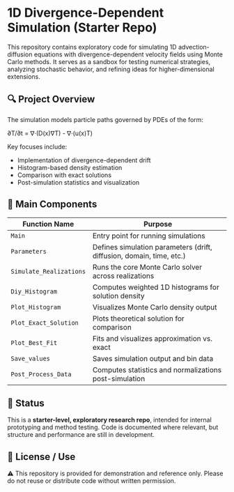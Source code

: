 # 1D Divergence-Dependent Simulation (Starter Repo)

This repository contains exploratory code for simulating 1D advection-diffusion equations with divergence-dependent velocity fields using Monte Carlo methods. It serves as a sandbox for testing numerical strategies, analyzing stochastic behavior, and refining ideas for higher-dimensional extensions.

## 🔍 Project Overview

The simulation models particle paths governed by PDEs of the form:

∂T/∂t = ∇·(D(x)∇T) - ∇·(u(x)T)

Key focuses include:
- Implementation of divergence-dependent drift
- Histogram-based density estimation
- Comparison with exact solutions
- Post-simulation statistics and visualization

## 🧠 Main Components

| Function Name             | Purpose                                                                 |
|--------------------------|-------------------------------------------------------------------------|
| `Main`                   | Entry point for running simulations                                     |
| `Parameters`             | Defines simulation parameters (drift, diffusion, domain, time, etc.)    |
| `Simulate_Realizations`  | Runs the core Monte Carlo solver across realizations                    |
| `Diy_Histogram`          | Computes weighted 1D histograms for solution density                    |
| `Plot_Histogram`         | Visualizes Monte Carlo density output                                   |
| `Plot_Exact_Solution`    | Plots theoretical solution for comparison                               |
| `Plot_Best_Fit`          | Fits and visualizes approximation vs. exact                            |
| `Save_values`            | Saves simulation output and bin data                                    |
| `Post_Process_Data`      | Computes statistics and normalizations post-simulation                  |


## 🚧 Status

This is a **starter-level, exploratory research repo**, intended for internal prototyping and method testing. Code is documented where relevant, but structure and performance are still in development.

## 📎 License / Use

⚠️ This repository is provided for demonstration and reference only. Please do not reuse or distribute code without written permission.

